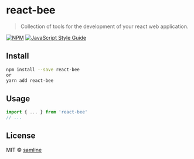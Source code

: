 # react-bee

> Collection of tools for the development of your react web application.

[![NPM](https://img.shields.io/npm/v/react-bee.svg)](https://www.npmjs.com/package/react-bee) [![JavaScript Style Guide](https://img.shields.io/badge/code_style-standard-brightgreen.svg)](https://standardjs.com)

## Install

```bash
npm install --save react-bee
or
yarn add react-bee
```

## Usage

```jsx
import { ... } from 'react-bee'
// ...
```

## License

MIT © [samline](https://github.com/samline)

